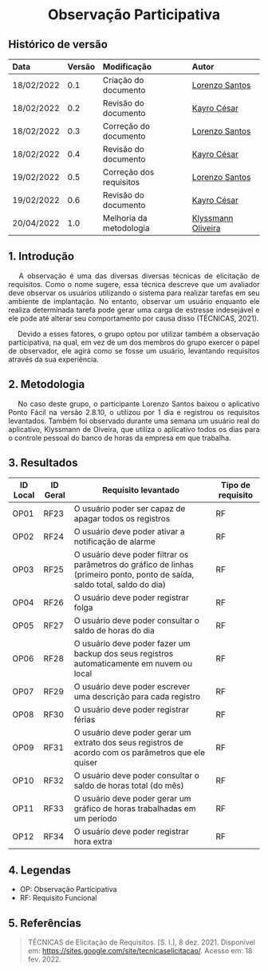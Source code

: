 # <center> Observação Participativa


## Histórico de versão<br>

|    Data    | Versão |                Modificação                |       Autor        |
| :-------- | :---- | :--------------------------------------- | :---------------- |
| 18/02/2022 |  0.1   | Criação do documento |  [Lorenzo Santos](https://github.com/lorenzo7377)   |
| 18/02/2022 |  0.2   | Revisão do documento |  [Kayro César](https://github.com/kayrocesar)   |
| 18/02/2022 |  0.3   | Correção do documento |  [Lorenzo Santos](https://github.com/lorenzo7377)   |
| 18/02/2022 |  0.4   | Revisão do documento |  [Kayro César](https://github.com/kayrocesar)   |
| 19/02/2022 |  0.5   | Correção dos requisitos |  [Lorenzo Santos](https://github.com/lorenzo7377)   |
| 19/02/2022 |  0.6   | Revisão do documento |  [Kayro César](https://github.com/kayrocesar)   |
| 20/04/2022 |  1.0   |    Melhoria da metodologia   | [Klyssmann Oliveira](https://github.com/klyssmannoliveira)|


## 1. Introdução

<p align="justify">&emsp;
    A observação é uma das diversas diversas técnicas de elicitação de requisitos. Como o nome sugere, essa técnica descreve que um avaliador deve observar os usuários utilizando o sistema para realizar tarefas em seu ambiente de implantação. No entanto, observar um usuário enquanto ele realiza determinada tarefa pode gerar uma carga de estresse indesejável e ele pode até alterar seu comportamento por causa disso (TÉCNICAS, 2021).
</p>

<p align="justify">&emsp;
    Devido a esses fatores, o grupo optou por utilizar também a observação participativa, na qual, em vez de um dos membros do grupo exercer o papel de observador, ele agirá como se fosse um usuário, levantando requisitos através da sua experiência.
</p>


## 2. Metodologia
<p align="justify">&emsp;
   No caso deste grupo, o participante Lorenzo Santos baixou o aplicativo Ponto Fácil na versão 2.8.10, o utilizou por 1 dia e registrou os requisitos levantados. Também foi observado durante uma semana um usuário real do aplicativo, Klyssmann de Oiveira, que utiliza o aplicativo todos os dias para o controle pessoal do banco de horas da empresa em que trabalha.
</p>

## 3. Resultados
|ID Local|ID Geral| Requisito levantado | Tipo de requisito |
| -- | -- |-- | -- |
| OP01 |RF23 | O usuário poder ser capaz de apagar todos os registros | RF |
| OP02 |RF24 | O usuário deve poder ativar a notificação de alarme | RF |
| OP03 |RF25 | O usuário deve poder filtrar os parâmetros do gráfico de linhas (primeiro ponto, ponto de saída, saldo total, saldo do dia) | RF |
| OP04 |RF26 | O usuário deve poder registrar folga | RF |
| OP05 |RF27 | O usuário deve poder consultar o saldo de horas do dia | RF |
| OP06 |RF28 | O usuário deve poder fazer um backup dos seus registros automaticamente em nuvem ou local | RF |
| OP07 |RF29 | O usuário deve poder escrever uma descrição para cada registro | RF |
| OP08 |RF30 | O usuário deve poder registrar férias | RF |
| OP09 |RF31 | O usuário deve poder gerar um extrato dos seus registros de acordo com os parâmetros que ele quiser | RF |
| OP10 |RF32 | O usuário deve poder consultar o saldo de horas total (do mês) | RF |
| OP11 |RF33 | O usuário deve poder gerar um gráfico de horas trabalhadas em um período| RF |
| OP12 |RF34 | O usuário deve poder registrar hora extra | RF |


## 4. Legendas

- OP: Observação Participativa
- RF: Requisito Funcional

## 5. Referências
> TÉCNICAS de Elicitação de Requisitos. [S. l.], 8 dez. 2021. Disponível em: https://sites.google.com/site/tecnicaselicitacao/. Acesso em: 18 fev. 2022.
